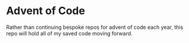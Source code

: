 # Advent of Code

Rather than continuing bespoke repos for advent of code each year, this repo will hold all of my saved code moving forward.


